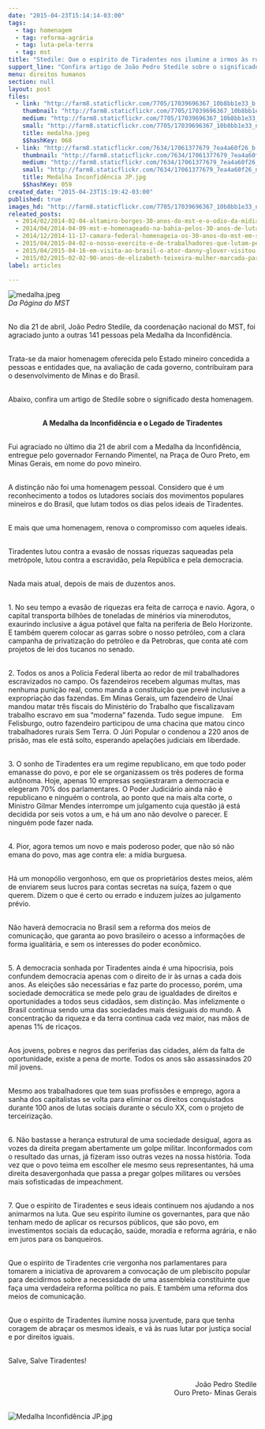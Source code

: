 ```yaml
---
date: "2015-04-23T15:14:14-03:00"
tags:
  - tag: homenagem
  - tag: reforma-agrária
  - tag: luta-pela-terra
  - tag: mst
title: "Stedile: Que o espírito de Tiradentes nos ilumine a irmos às ruas por justiça social"
support_line: "Confira artigo de João Pedro Stedile sobre o significado da Medalha da Inconfidência, conferido a ele no último dia 21."
menu: direitos humanos
section: null
layout: post
files:
  - link: "http://farm8.staticflickr.com/7705/17039696367_10b8bb1e33_b.jpg"
    thumbnail: "http://farm8.staticflickr.com/7705/17039696367_10b8bb1e33_t.jpg"
    medium: "http://farm8.staticflickr.com/7705/17039696367_10b8bb1e33_z.jpg"
    small: "http://farm8.staticflickr.com/7705/17039696367_10b8bb1e33_n.jpg"
    title: medalha.jpeg
    $$hashKey: 068
  - link: "http://farm8.staticflickr.com/7634/17061377679_7ea4a60f26_b.jpg"
    thumbnail: "http://farm8.staticflickr.com/7634/17061377679_7ea4a60f26_t.jpg"
    medium: "http://farm8.staticflickr.com/7634/17061377679_7ea4a60f26_z.jpg"
    small: "http://farm8.staticflickr.com/7634/17061377679_7ea4a60f26_n.jpg"
    title: Medalha Inconfidência JP.jpg
    $$hashKey: 059
created_date: "2015-04-23T15:19:42-03:00"
published: true
images_hd: "http://farm8.staticflickr.com/7705/17039696367_10b8bb1e33_n.jpg"
releated_posts:
  - 2014/02/2014-02-04-altamiro-borges-30-anos-do-mst-e-o-odio-da-midia.md
  - 2014/04/2014-04-09-mst-e-homenageado-na-bahia-pelos-30-anos-de-luta-pela-reforma-agraria.md
  - 2014/12/2014-11-17-camara-federal-homenageia-os-30-anos-do-mst-em-sessao-solene.md
  - 2015/04/2015-04-02-o-nosso-exercito-e-de-trabalhadores-que-lutam-pela-terra-diz-coordenador-do-mst.md
  - 2015/04/2015-04-16-em-visita-ao-brasil-o-ator-danny-glover-visitou-as-instalacoes.md
  - 2015/02/2015-02-02-90-anos-de-elizabeth-teixeira-mulher-marcada-para-viver.md
label: articles

---
```

<p><img alt="medalha.jpeg" src="http://farm8.staticflickr.com/7705/17039696367_10b8bb1e33_b.jpg" /><br />
<em>Da P&aacute;gina do MST</em></p>

<p><br />
No dia 21 de abril, Jo&atilde;o Pedro Stedile, da coordena&ccedil;&atilde;o nacional do MST, foi agraciado junto a outras 141 pessoas pela Medalha da Inconfid&ecirc;ncia.</p>

<p><br />
Trata-se da maior homenagem oferecida pelo Estado mineiro concedida a pessoas e entidades que, na avalia&ccedil;&atilde;o de cada governo, contribu&iacute;ram para o desenvolvimento de Minas e do Brasil.</p>

<p><br />
Abaixo, confira um artigo de Stedile sobre o significado desta homenagem.</p>

<p style="text-align: center;"><br />
<strong>A Medalha da Inconfid&ecirc;ncia e o Legado de Tiradentes</strong></p>

<p><br />
Fui agraciado no &uacute;ltimo dia 21 de abril com a Medalha da Inconfid&ecirc;ncia, entregue pelo governador Fernando Pimentel, na Pra&ccedil;a de Ouro Preto, em Minas Gerais, em nome do povo mineiro.</p>

<p><br />
A distin&ccedil;&atilde;o n&atilde;o foi uma homenagem pessoal. Considero que &eacute; um reconhecimento a todos os lutadores sociais dos movimentos populares mineiros e do Brasil, que lutam todos os dias pelos ideais de Tiradentes.</p>

<p><br />
E mais que uma homenagem, renova o compromisso com aqueles ideais.</p>

<p><br />
Tiradentes lutou contra a evas&atilde;o de nossas riquezas saqueadas pela metr&oacute;pole, lutou contra a escravid&atilde;o, pela Rep&uacute;blica e pela democracia.</p>

<p><br />
Nada mais atual, depois de mais de duzentos anos.</p>

<p><br />
1. No seu tempo a evas&atilde;o de riquezas era feita de carro&ccedil;a e navio. Agora, o capital transporta bilh&otilde;es de toneladas de min&eacute;rios via minerodutos, exaurindo inclusive a &aacute;gua pot&aacute;vel que falta na periferia de Belo Horizonte. E tamb&eacute;m querem colocar as garras sobre o nosso petr&oacute;leo, com a clara campanha de privatiza&ccedil;&atilde;o do petr&oacute;leo e da Petrobras, que conta at&eacute; com projetos de lei dos tucanos no senado.</p>

<p><br />
2. Todos os anos a Pol&iacute;cia Federal liberta ao redor de mil trabalhadores escravizados no campo. Os fazendeiros recebem algumas multas, mas nenhuma puni&ccedil;&atilde;o real, como manda a constitui&ccedil;&atilde;o que prev&ecirc; inclusive a expropria&ccedil;&atilde;o das fazendas. Em Minas Gerais, um fazendeiro de Una&iacute; mandou matar tr&ecirc;s fiscais do Minist&eacute;rio do Trabalho que fiscalizavam trabalho escravo em sua &ldquo;moderna&rdquo; fazenda. Tudo segue impune.&nbsp;&nbsp;&nbsp; Em Felisburgo, outro fazendeiro participou de uma chacina que matou cinco trabalhadores rurais Sem Terra. O J&uacute;ri Popular o condenou a 220 anos de pris&atilde;o, mas ele est&aacute; solto, esperando apela&ccedil;&otilde;es judiciais em liberdade.</p>

<p><br />
3. O sonho de Tiradentes era um regime republicano, em que todo poder emanasse do povo, e por ele se organizassem os tr&ecirc;s poderes de forma aut&ocirc;noma. Hoje, apenas 10 empresas seq&uuml;estraram a democracia e elegeram 70% dos parlamentares. O Poder Judici&aacute;rio ainda n&atilde;o &eacute; republicano e ningu&eacute;m o controla, ao ponto que na mais alta corte, o Ministro Gilmar Mendes interrompe um julgamento cuja quest&atilde;o j&aacute; est&aacute; decidida por seis votos a um, e h&aacute; um ano n&atilde;o devolve o parecer. E ningu&eacute;m pode fazer nada.</p>

<p><br />
4. Pior, agora temos um novo e mais poderoso poder, que n&atilde;o s&oacute; n&atilde;o emana do povo, mas age contra ele: a m&iacute;dia burguesa.</p>

<p><br />
H&aacute; um monop&oacute;lio vergonhoso, em que os propriet&aacute;rios destes meios, al&eacute;m de enviarem seus lucros para contas secretas na su&iacute;&ccedil;a, fazem o que querem. Dizem o que &eacute; certo ou errado e induzem ju&iacute;zes ao julgamento pr&eacute;vio.</p>

<p><br />
N&atilde;o haver&aacute; democracia no Brasil sem a reforma dos meios de comunica&ccedil;&atilde;o, que garanta ao povo brasileiro o acesso a informa&ccedil;&otilde;es de forma igualit&aacute;ria, e sem os interesses do poder econ&ocirc;mico.</p>

<p><br />
5. A democracia sonhada por Tiradentes ainda &eacute; uma hipocrisia, pois confundem democracia apenas com o direito de ir &agrave;s urnas a cada dois anos. As elei&ccedil;&otilde;es s&atilde;o necess&aacute;rias e faz parte do processo, por&eacute;m, uma sociedade democr&aacute;tica se mede pelo grau de igualdades de direitos e oportunidades a todos seus cidad&atilde;os, sem distin&ccedil;&atilde;o. Mas infelizmente o Brasil continua sendo uma das sociedades mais desiguais do mundo. A concentra&ccedil;&atilde;o da riqueza e da terra continua cada vez maior, nas m&atilde;os de apenas 1% de rica&ccedil;os.&nbsp; &nbsp;</p>

<p><br />
Aos jovens, pobres e negros das periferias das cidades, al&eacute;m da falta de oportunidade, existe a pena de morte. Todos os anos s&atilde;o assassinados 20 mil jovens.</p>

<p><br />
Mesmo aos trabalhadores que tem suas profiss&otilde;es e emprego, agora a sanha dos capitalistas se volta para eliminar os direitos conquistados durante 100 anos de lutas sociais durante o s&eacute;culo XX, com o projeto de terceiriza&ccedil;&atilde;o.</p>

<p><br />
6. N&atilde;o bastasse a heran&ccedil;a estrutural de uma sociedade desigual, agora as vozes da direita pregam abertamente um golpe militar. Inconformados com o resultado das urnas, j&aacute; fizeram isso outras vezes na nossa hist&oacute;ria. Toda vez que o povo teima em escolher ele mesmo seus representantes, h&aacute; uma direita desavergonhada que passa a pregar golpes militares ou vers&otilde;es mais sofisticadas de impeachment.</p>

<p><br />
7. Que o esp&iacute;rito de Tiradentes e seus ideais continuem nos ajudando a nos animarmos na luta. Que seu esp&iacute;rito ilumine os governantes, para que n&atilde;o tenham medo de aplicar os recursos p&uacute;blicos, que s&atilde;o povo, em investimentos sociais da educa&ccedil;&atilde;o, sa&uacute;de, moradia e reforma agr&aacute;ria, e n&atilde;o em juros para os banqueiros.</p>

<p><br />
Que o esp&iacute;rito de Tiradentes crie vergonha nos parlamentares para tomarem a iniciativa de aprovarem a convoca&ccedil;&atilde;o de um plebiscito popular para decidirmos sobre a necessidade de uma assembleia constituinte que fa&ccedil;a uma verdadeira reforma pol&iacute;tica no pa&iacute;s. E tamb&eacute;m uma reforma dos meios de comunica&ccedil;&atilde;o.</p>

<p><br />
Que o esp&iacute;rito de Tiradentes ilumine nossa juventude, para que tenha coragem de abra&ccedil;ar os mesmos ideais, e v&aacute; &agrave;s ruas lutar por justi&ccedil;a social e por direitos iguais.</p>

<p><br />
Salve, Salve Tiradentes!</p>

<p style="text-align: right;"><br />
Jo&atilde;o Pedro Stedile<br />
Ouro Preto- Minas Gerais</p>

<p><br />
<img alt="Medalha Inconfidência JP.jpg" src="http://farm8.staticflickr.com/7634/17061377679_7ea4a60f26_b.jpg" /></p>

<p style="text-align: right;">&nbsp;</p>
